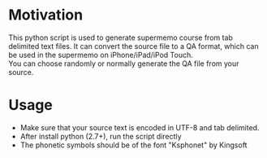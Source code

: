 # Motivation
This python script is used to generate supermemo course from tab delimited text files.
It can convert the source file to a QA format, which can be used in the supermemo on iPhone/iPad/iPod Touch.  
You can choose randomly or normally generate the QA file from your source.

# Usage
- Make sure that your source text is encoded in UTF-8 and tab delimited.
- After install python (2.7+), run the script directly
- The phonetic symbols should be of the font "Ksphonet" by Kingsoft

